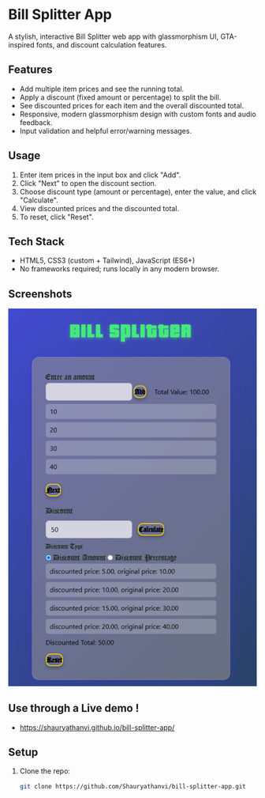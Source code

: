 # Bill Splitter App

A stylish, interactive Bill Splitter web app with glassmorphism UI, GTA-inspired fonts, and discount calculation features.

## Features

- Add multiple item prices and see the running total.
- Apply a discount (fixed amount or percentage) to split the bill.
- See discounted prices for each item and the overall discounted total.
- Responsive, modern glassmorphism design with custom fonts and audio feedback.
- Input validation and helpful error/warning messages.

## Usage

1. Enter item prices in the input box and click "Add".
2. Click "Next" to open the discount section.
3. Choose discount type (amount or percentage), enter the value, and click "Calculate".
4. View discounted prices and the discounted total.
5. To reset, click "Reset".

## Tech Stack

- HTML5, CSS3 (custom + Tailwind), JavaScript (ES6+)
- No frameworks required; runs locally in any modern browser.

## Screenshots

![Screenshot](Media/Screenshot.png)

## Use through a Live demo !
- https://shauryathanvi.github.io/bill-splitter-app/

## Setup

1. Clone the repo:
   ```sh
   git clone https://github.com/Shauryathanvi/bill-splitter-app.git
